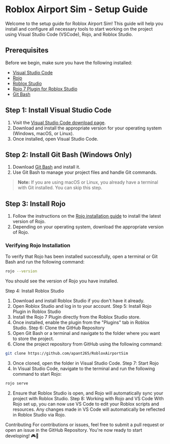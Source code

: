 # Roblox Airport Sim - Setup Guide

Welcome to the setup guide for Roblox Airport Sim! This guide will help you install and configure all necessary tools to start working on the project using Visual Studio Code (VSCode), Rojo, and Roblox Studio.

## Prerequisites

Before we begin, make sure you have the following installed:

- [Visual Studio Code](https://code.visualstudio.com/Download)
- [Rojo](https://rojo.space/docs/v7/getting-started/installation/)
- [Roblox Studio](https://create.roblox.com/)
- [Rojo 7 Plugin for Roblox Studio](https://create.roblox.com/store/asset/6415005344/Rojo-7)
- [Git Bash](https://git-scm.com/download/win)

## Step 1: Install Visual Studio Code

1. Visit the [Visual Studio Code download page](https://code.visualstudio.com/Download).
2. Download and install the appropriate version for your operating system (Windows, macOS, or Linux).
3. Once installed, open Visual Studio Code.

## Step 2: Install Git Bash (Windows Only)

1. Download [Git Bash](https://git-scm.com/download/win) and install it.
2. Use Git Bash to manage your project files and handle Git commands.

> **Note:** If you are using macOS or Linux, you already have a terminal with Git installed. You can skip this step.

## Step 3: Install Rojo

1. Follow the instructions on the [Rojo installation guide](https://rojo.space/docs/v7/getting-started/installation/) to install the latest version of Rojo.
2. Depending on your operating system, download the appropriate version of Rojo.

### Verifying Rojo Installation

To verify that Rojo has been installed successfully, open a terminal or Git Bash and run the following command:

```bash
rojo --version
```

You should see the version of Rojo you have installed.

Step 4: Install Roblox Studio
1. Download and install Roblox Studio if you don't have it already.
2. Open Roblox Studio and log in to your account.
Step 5: Install Rojo Plugin in Roblox Studio
1. Install the Rojo 7 Plugin directly from the Roblox Studio store.
2. Once installed, enable the plugin from the "Plugins" tab in Roblox Studio.
Step 6: Clone the GitHub Repository
1. Open Git Bash or a terminal and navigate to the folder where you want to store the project.
2. Clone the project repository from GitHub using the following command:
```bash
git clone https://github.com/apant265/RobloxAirportSim
```
3. Once cloned, open the folder in Visual Studio Code.
Step 7: Start Rojo
1. In Visual Studio Code, navigate to the terminal and run the following command to start Rojo:
```bash
rojo serve
```
2. Ensure that Roblox Studio is open, and Rojo will automatically sync your project with Roblox Studio.
Step 8: Working with Rojo and VS Code
With Rojo set up, you can now use VS Code to edit your Roblox scripts and resources. Any changes made in VS Code will automatically be reflected in Roblox Studio via Rojo.

Contributing
For contributions or issues, feel free to submit a pull request or open an issue in the GitHub Repository.
You're now ready to start developing! 🎮🚀
